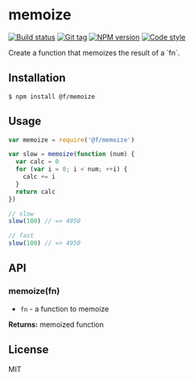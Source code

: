 
# memoize

[![Build status][travis-image]][travis-url]
[![Git tag][git-image]][git-url]
[![NPM version][npm-image]][npm-url]
[![Code style][standard-image]][standard-url]

Create a function that memoizes the result of a &#x60;fn&#x60;.

## Installation

    $ npm install @f/memoize

## Usage

```js
var memoize = require('@f/memoize')

var slow = memoize(function (num) {
  var calc = 0
  for (var i = 0; i < num; ++i) {
    calc += i
  }
  return calc
})

// slow
slow(100) // => 4950

// fast
slow(100) // => 4950


```

## API

### memoize(fn)

- `fn` - a function to memoize

**Returns:** memoized function

## License

MIT

[travis-image]: https://img.shields.io/travis/micro-js/memoize.svg?style=flat-square
[travis-url]: https://travis-ci.org/micro-js/memoize
[git-image]: https://img.shields.io/github/tag/micro-js/memoize.svg
[git-url]: https://github.com/micro-js/memoize
[standard-image]: https://img.shields.io/badge/code%20style-standard-brightgreen.svg?style=flat
[standard-url]: https://github.com/feross/standard
[npm-image]: https://img.shields.io/npm/v/@f/memoize.svg?style=flat-square
[npm-url]: https://npmjs.org/package/@f/memoize
